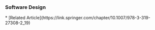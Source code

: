 <h3 id="design">Software Design</h3>
  * [Related Article](https://link.springer.com/chapter/10.1007/978-3-319-27308-2_19)
